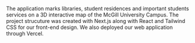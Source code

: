 The application marks libraries, student residences and important students services on a 3D interactive map of the McGill University Campus. 
The project strucuture was created with Next.js along with React and Tailwind CSS for our front-end design. We also deployed our web application through Vercel.
